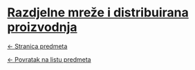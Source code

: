 # [Razdjelne mreže i distribuirana proizvodnja](https://www.github.com/studosi-fer/RMDP)
[<- Stranica predmeta](https://www.fer.unizg.hr/predmet/rmdp_a)

[<- Povratak na listu predmeta](https://www.github.com/studosi/FER)
